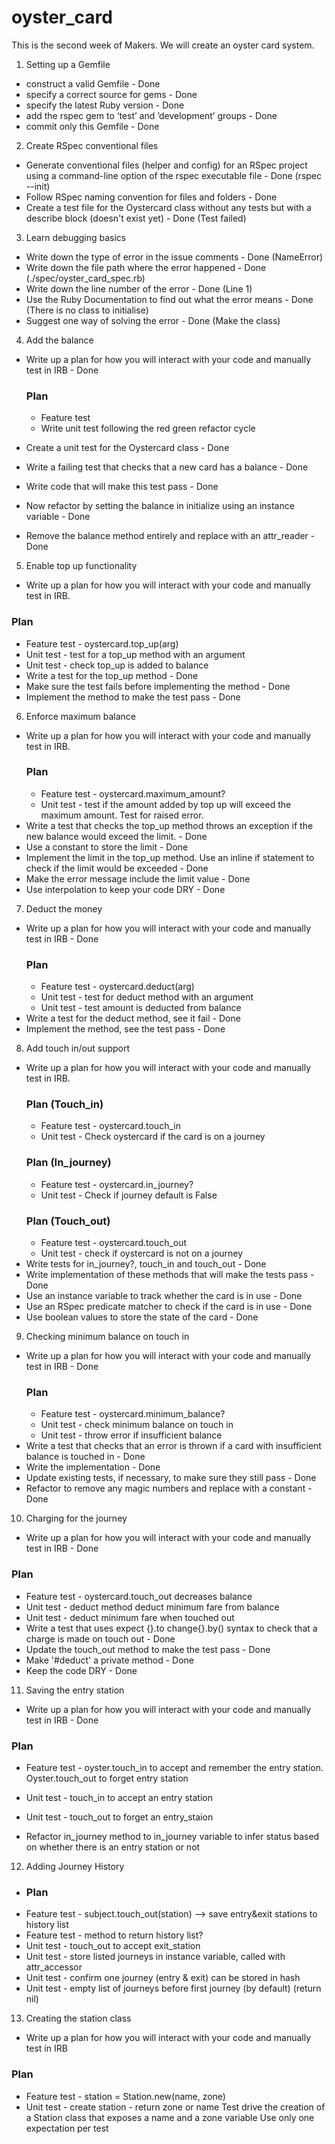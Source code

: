 # oyster_card

This is the second week of Makers. We will create an oyster card system.

1. Setting up a Gemfile
  * construct a valid Gemfile - Done
  * specify a correct source for gems - Done
  * specify the latest Ruby version - Done
  * add the rspec gem to ‘test’ and ’development’ groups - Done
  * commit only this Gemfile - Done

2. Create RSpec conventional files
  * Generate conventional files (helper and config) for an RSpec project using a command-line option of the rspec executable file - Done (rspec --init)
  * Follow RSpec naming convention for files and folders - Done
  * Create a test file for the Oystercard class without any tests but with a describe block (doesn't exist yet) - Done (Test failed)

3. Learn debugging basics
  * Write down the type of error in the issue comments - Done (NameError)
  * Write down the file path where the error happened - Done (./spec/oyster_card_spec.rb)
  * Write down the line number of the error - Done (Line 1)
  * Use the Ruby Documentation to find out what the error means - Done (There is no class to initialise)
  * Suggest one way of solving the error - Done (Make the class)

4. Add the balance
  * Write up a plan for how you will interact with your code and manually test in IRB - Done
    ### Plan
    * Feature test 
    * Write unit test following the red green refactor cycle

  * Create a unit test for the Oystercard class - Done
  * Write a failing test that checks that a new card has a balance - Done
  * Write code that will make this test pass - Done
  * Now refactor by setting the balance in initialize using an instance variable - Done
  * Remove the balance method entirely and replace with an attr_reader - Done

5. Enable top up functionality 
 * Write up a plan for how you will interact with your code and manually test in IRB.
  ### Plan
  * Feature test - oystercard.top_up(arg)
  * Unit test - test for a top_up method with an argument
  * Unit test - check top_up is added to balance
 * Write a test for the top_up method - Done
 * Make sure the test fails before implementing the method - Done
 * Implement the method to make the test pass - Done

6. Enforce maximum balance
  * Write up a plan for how you will interact with your code and manually test in IRB.
    ### Plan
    * Feature test - oystercard.maximum_amount?
    * Unit test - test if the amount added by top up will exceed the maximum amount. Test for raised error.
  * Write a test that checks the top_up method throws an exception if the new balance would exceed the limit. - Done
  * Use a constant to store the limit - Done
  * Implement the limit in the top_up method. Use an inline if statement to check if the limit would be exceeded - Done
  * Make the error message include the limit value - Done
  * Use interpolation to keep your code DRY - Done

7. Deduct the money
 * Write up a plan for how you will interact with your code and manually test in IRB - Done
    ### Plan
    * Feature test - oystercard.deduct(arg)
    * Unit test - test for deduct method with an argument
    * Unit test - test amount is deducted from balance
 * Write a test for the deduct method, see it fail - Done
 * Implement the method, see the test pass - Done

8. Add touch in/out support
* Write up a plan for how you will interact with your code and manually test in IRB.
    ### Plan (Touch_in)
    * Feature test - oystercard.touch_in
    * Unit test - Check oystercard if the card is on a journey
    ### Plan (In_journey)
    * Feature test - oystercard.in_journey?
    * Unit test - Check if journey default is False
    ### Plan (Touch_out)
    * Feature test - oystercard.touch_out
    * Unit test - check if oystercard is not on a journey
* Write tests for in_journey?, touch_in and touch_out - Done
* Write implementation of these methods that will make the tests pass - Done
* Use an instance variable to track whether the card is in use - Done
* Use an RSpec predicate matcher to check if the card is in use - Done
* Use boolean values to store the state of the card - Done
 
 9. Checking minimum balance on touch in
* Write up a plan for how you will interact with your code and manually test in IRB - Done
  ### Plan
  * Feature test - oystercard.minimum_balance?
  * Unit test - check minimum balance on touch in 
  * Unit test - throw error if insufficient balance
* Write a test that checks that an error is thrown if a card with insufficient balance is touched in - Done
* Write the implementation - Done
* Update existing tests, if necessary, to make sure they still pass - Done
* Refactor to remove any magic numbers and replace with a constant - Done

10. Charging for the journey
 * Write up a plan for how you will interact with your code and manually test in IRB - Done
 ### Plan
  * Feature test - oystercard.touch_out decreases balance
  * Unit test - deduct method deduct minimum fare from balance
  * Unit test - deduct minimum fare when touched out
 * Write a test that uses expect {}.to change{}.by() syntax to check that a charge is made on touch out - Done
 * Update the touch_out method to make the test pass - Done
 * Make '#deduct' a private method - Done
 * Keep the code DRY - Done

 11. Saving the entry station
 * Write up a plan for how you will interact with your code and manually test in IRB - Done
 ### Plan
  * Feature test - oyster.touch_in to accept and remember the entry station. Oyster.touch_out to forget entry station
  * Unit test - touch_in to accept an entry station
  * Unit test - touch_out to forget an entry_staion

 * Refactor in_journey method to in_journey variable to infer status based on whether there is an entry station or not

12. Adding Journey History
 * ### Plan
  * Feature test - subject.touch_out(station) --> save entry&exit stations to history list
  * Feature test - method to return history list?
  * Unit test - touch_out to accept exit_station
  * Unit test - store listed journeys in instance variable, called with attr_accessor
  * Unit test - confirm one journey (entry & exit) can be stored in hash
  * Unit test - empty list of journeys before first journey (by default) (return nil)

13. Creating the station class
* Write up a plan for how you will interact with your code and manually test in IRB
### Plan
  * Feature test - station = Station.new(name, zone)
  * Unit test - create station - return zone or name
 Test drive the creation of a Station class that exposes a name and a zone variable
 Use only one expectation per test

